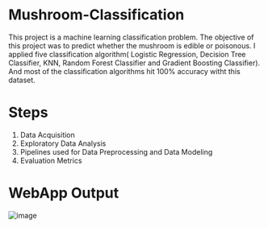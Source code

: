 # Mushroom-Classification
This project is a machine learning classification problem. The objective of this project was to predict whether the mushroom is edible or poisonous. I applied five classification algorithm( Logistic Regression, Decision Tree Classifier, KNN, Random Forest Classifier and Gradient Boosting Classifier). And most of the classification algorithms hit 100% accuracy witht this dataset.

# Steps
  1. Data Acquisition
  2. Exploratory Data Analysis
  3. Pipelines used for Data Preprocessing and Data Modeling
  4. Evaluation Metrics

# WebApp Output

![image](https://user-images.githubusercontent.com/81914291/215444465-e4131b0a-19ea-422b-aa79-168979a2ede8.png)

